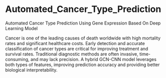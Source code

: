 # Automated_Cancer_Type_Prediction
Automated Cancer Type Prediction Using Gene Expression Based On Deep Learning Model

Cancer is one of the leading causes of death worldwide with high mortality rates and significant healthcare costs.
Early detection and accurate classification of cancer types are critical for improving treatment and survival rates.
Traditional diagnostic methods are often invasive, time-consuming, and may lack precision.
A hybrid GCN-CNN model  leverages both types of features, improving prediction accuracy and providing better biological interpretability.
